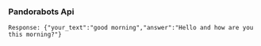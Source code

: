 <h3>Pandorabots Api</h3>
<p><code>Response: {"your_text":"good morning","answer":"Hello and how are you this morning?"}</code></p>
